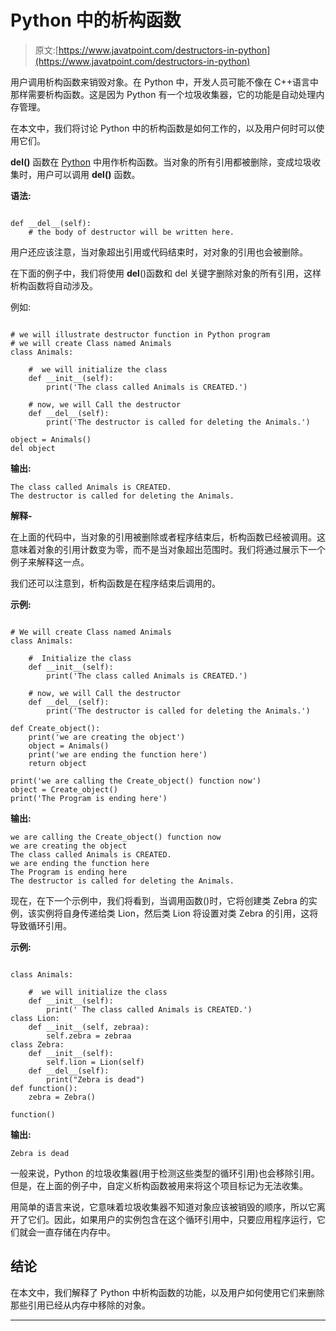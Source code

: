 # Python 中的析构函数

> 原文:[https://www.javatpoint.com/destructors-in-python](https://www.javatpoint.com/destructors-in-python)

用户调用析构函数来销毁对象。在 Python 中，开发人员可能不像在 C++语言中那样需要析构函数。这是因为 Python 有一个垃圾收集器，它的功能是自动处理内存管理。

在本文中，我们将讨论 Python 中的析构函数是如何工作的，以及用户何时可以使用它们。

**__del__()** 函数在 [Python](https://www.javatpoint.com/python-tutorial) 中用作析构函数。当对象的所有引用都被删除，变成垃圾收集时，用户可以调用 **__del__()** 函数。

**语法:**

```

def __del__(self):
	# the body of destructor will be written here. 

```

用户还应该注意，当对象超出引用或代码结束时，对对象的引用也会被删除。

在下面的例子中，我们将使用 __del__()函数和 del 关键字删除对象的所有引用，这样析构函数将自动涉及。

例如:

```

# we will illustrate destructor function in Python program
# we will create Class named Animals
class Animals:

    #  we will initialize the class
    def __init__(self):
        print('The class called Animals is CREATED.')

    # now, we will Call the destructor
    def __del__(self):
        print('The destructor is called for deleting the Animals.')

object = Animals()
del object 

```

**输出:**

```
The class called Animals is CREATED.
The destructor is called for deleting the Animals.

```

**解释-**

在上面的代码中，当对象的引用被删除或者程序结束后，析构函数已经被调用。这意味着对象的引用计数变为零，而不是当对象超出范围时。我们将通过展示下一个例子来解释这一点。

我们还可以注意到，析构函数是在程序结束后调用的。

**示例:**

```

# We will create Class named Animals
class Animals:

    #  Initialize the class
    def __init__(self):
        print('The class called Animals is CREATED.')

    # now, we will Call the destructor
    def __del__(self):
        print('The destructor is called for deleting the Animals.')

def Create_object():
    print('we are creating the object')
    object = Animals()
    print('we are ending the function here')
    return object

print('we are calling the Create_object() function now')
object = Create_object()
print('The Program is ending here')

```

**输出:**

```
we are calling the Create_object() function now
we are creating the object
The class called Animals is CREATED.
we are ending the function here
The Program is ending here
The destructor is called for deleting the Animals.

```

现在，在下一个示例中，我们将看到，当调用函数()时，它将创建类 Zebra 的实例，该实例将自身传递给类 Lion，然后类 Lion 将设置对类 Zebra 的引用，这将导致循环引用。

**示例:**

```

class Animals:

    #  we will initialize the class
    def __init__(self):
        print(' The class called Animals is CREATED.')
class Lion:
    def __init__(self, zebraa):
        self.zebra = zebraa
class Zebra:
    def __init__(self):
        self.lion = Lion(self)
    def __del__(self):
        print("Zebra is dead")
def function():
    zebra = Zebra()

function()

```

**输出:**

```
Zebra is dead

```

一般来说，Python 的垃圾收集器(用于检测这些类型的循环引用)也会移除引用。但是，在上面的例子中，自定义析构函数被用来将这个项目标记为无法收集。

用简单的语言来说，它意味着垃圾收集器不知道对象应该被销毁的顺序，所以它离开了它们。因此，如果用户的实例包含在这个循环引用中，只要应用程序运行，它们就会一直存储在内存中。

## 结论

在本文中，我们解释了 Python 中析构函数的功能，以及用户如何使用它们来删除那些引用已经从内存中移除的对象。

* * *